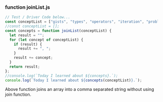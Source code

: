 ### function joinList.js

```javascript
// Test / Driver Code below...
const conceptList = ["gists", "types", "operators", "iteration", "problem solving"];
//const conceptList = [];
const concepts = function joinList(conceptList) {
  let result = "";
  for (let concept of conceptList) {
    if (result) {
      result += ", ";
    }
    result += concept;
  }
  return result;
};
//console.log(`Today I learned about ${concepts}.`);
console.log(`Today I learned about ${concepts(conceptList)}.`);
```

Above function joins an array into a comma separated string without using join function.